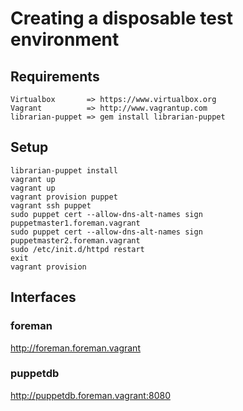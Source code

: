# Creating a disposable test environment

## Requirements
    Virtualbox       => https://www.virtualbox.org
    Vagrant          => http://www.vagrantup.com
    librarian-puppet => gem install librarian-puppet

## Setup
    librarian-puppet install
    vagrant up
    vagrant up
    vagrant provision puppet
    vagrant ssh puppet
    sudo puppet cert --allow-dns-alt-names sign puppetmaster1.foreman.vagrant
    sudo puppet cert --allow-dns-alt-names sign puppetmaster2.foreman.vagrant
    sudo /etc/init.d/httpd restart
    exit
    vagrant provision
    
## Interfaces

### foreman

http://foreman.foreman.vagrant

### puppetdb

http://puppetdb.foreman.vagrant:8080
